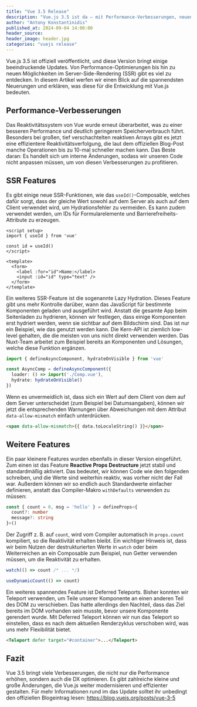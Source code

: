 ```yaml
---
title: "Vue 3.5 Release"
description: "Vue.js 3.5 ist da – mit Performance-Verbesserungen, neuen SSR-Features und optimierten Entwicklungsmöglichkeiten. Hier erfährst du, was die neue Version bringt!"
author: "Antony Konstantinidis"
published_at: 2024-09-04 14:00:00
header_source:
header_image: header.jpg
categories: "vuejs release"
---
```


Vue.js 3.5 ist offiziell veröffentlicht, und diese Version bringt einige beeindruckende Updates. Von Performance-Optimierungen bis hin zu neuen Möglichkeiten im Server-Side-Rendering (SSR) gibt es viel zu entdecken. In diesem Artikel werfen wir einen Blick auf die spannendsten Neuerungen und erklären, was diese für die Entwicklung mit Vue.js bedeuten.

## Performance-Verbesserungen

Das Reaktivitätssystem von Vue wurde erneut überarbeitet, was zu einer besseren Performance und deutlich geringerem Speicherverbrauch führt. Besonders bei großen, tief verschachtelten reaktiven Arrays gibt es jetzt eine effizientere Reaktivitätsverfolgung, die laut dem offiziellen Blog-Post manche Operationen bis zu 10-mal schneller machen kann. Das Beste daran: Es handelt sich um interne Änderungen, sodass wir unseren Code nicht anpassen müssen, um von diesen Verbesserungen zu profitieren.

## SSR Features

Es gibt einige neue SSR-Funktionen, wie das `useId()`-Composable, welches dafür sorgt, dass der gleiche Wert sowohl auf dem Server als auch auf dem Client verwendet wird, um Hydrationsfehler zu vermeiden. Es kann zudem verwendet werden, um IDs für Formularelemente und Barrierefreiheits-Attribute zu erzeugen.

```vue
<script setup>
import { useId } from 'vue'

const id = useId()
</script>

<template>
  <form>
    <label :for="id">Name:</label>
    <input :id="id" type="text" />
  </form>
</template>
```

Ein weiteres SSR-Feature ist die sogenannte Lazy Hydration. Dieses Feature gibt uns mehr Kontrolle darüber, wann das JavaScript für bestimmte Komponenten geladen und ausgeführt wird. Anstatt die gesamte App beim Seitenladen zu hydrieren, können wir festlegen, dass einige Komponenten erst hydriert werden, wenn sie sichtbar auf dem Bildschirm sind. Das ist nur ein Beispiel, wie das genutzt werden kann. Die Kern-API ist ziemlich low-level gehalten, die die meisten von uns nicht direkt verwenden werden. Das Nuxt-Team arbeitet zum Beispiel bereits an Komponenten und Lösungen, welche diese Funktion ergänzen.

```ts
import { defineAsyncComponent, hydrateOnVisible } from 'vue'

const AsyncComp = defineAsyncComponent({
  loader: () => import('./Comp.vue'),
  hydrate: hydrateOnVisible()
})
```

Wenn es unvermeidlich ist, dass sich ein Wert auf dem Client von dem auf dem Server unterscheidet (zum Beispiel bei Datumsangaben), können wir jetzt die entsprechenden Warnungen über Abweichungen mit dem Attribut `data-allow-mismatch` einfach unterdrücken.

```html
<span data-allow-mismatch>{{ data.toLocaleString() }}</span>
```

## Weitere Features

Ein paar kleinere Features wurden ebenfalls in dieser Version eingeführt. Zum einen ist das Feature **Reactive Props Destructure** jetzt stabil und standardmäßig aktiviert. Das bedeutet, wir können Code wie den folgenden schreiben, und die Werte sind weiterhin reaktiv, was vorher nicht der Fall war. Außerdem können wir so endlich auch Standardwerte einfacher definieren, anstatt das Compiler-Makro `withDefaults` verwenden zu müssen:

```ts
const { count = 0, msg = 'hello' } = defineProps<{
  count?: number
  message?: string
}>()
```

Der Zugriff z. B. auf `count`, wird vom Compiler automatisch in `props.count` kompiliert, so die Reaktivität erhalten bleibt. Ein wichtiger Hinweis ist, dass wir beim Nutzen der destrukturierten Werte in `watch` oder beim Weiterreichen an ein Composable zum Beispiel, nun Getter verwenden müssen, um die Reaktivität zu erhalten.

```ts
watch(() => count /* ... */)

useDynamicCount(() => count)
```

Ein weiteres spannendes Feature ist Deferred Teleports. Bisher konnten wir Teleport verwenden, um Teile unserer Komponente an einen anderen Teil des DOM zu verschieben. Das hatte allerdings den Nachteil, dass das Ziel bereits im DOM vorhanden sein musste, bevor unsere Komponente gerendert wurde. Mit Deferred Teleport können wir nun das Teleport so einstellen, dass es nach dem aktuellen Renderzyklus verschoben wird, was uns mehr Flexibilität bietet.

```html
<Teleport defer target="#container">...</Teleport>
```

## Fazit

Vue 3.5 bringt viele Verbesserungen, die nicht nur die Performance erhöhen, sondern auch die DX optimieren. Es gibt zahlreiche kleine und große Änderungen, die Vue.js weiter modernisieren und effizienter gestalten. Für mehr Informationen rund im das Update solltet ihr unbedingt den offiziellen Blogeintrag lesen: https://blog.vuejs.org/posts/vue-3-5